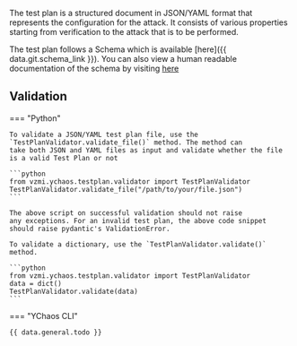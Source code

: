 The test plan is a structured document in JSON/YAML format that
represents the configuration for the attack. It consists of various
properties starting from verification to the attack that is to be performed.

The test plan follows a Schema which is available [here]({{ data.git.schema_link }}).
You can also view a human readable documentation of the schema by visiting [here](schema/index.html)

## Validation

=== "Python"

    To validate a JSON/YAML test plan file, use the 
    `TestPlanValidator.validate_file()` method. The method can
    take both JSON and YAML files as input and validate whether the file
    is a valid Test Plan or not
    
    ```python
    from vzmi.ychaos.testplan.validator import TestPlanValidator
    TestPlanValidator.validate_file("/path/to/your/file.json")
    ```
    
    The above script on successful validation should not raise
    any exceptions. For an invalid test plan, the above code snippet
    should raise pydantic's ValidationError.
    
    To validate a dictionary, use the `TestPlanValidator.validate()`
    method.
    
    ```python
    from vzmi.ychaos.testplan.validator import TestPlanValidator
    data = dict()
    TestPlanValidator.validate(data)
    ```
    

=== "YChaos CLI"

    {{ data.general.todo }}